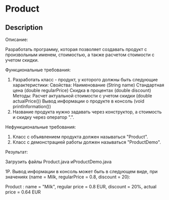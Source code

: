 # Product
## Description
Описание:

Разработать программу, которая позволяет создавать продукт с произвольным именем, стоимостью, а также расчетом
 стоимости с учетом скидки.

Функциональные требования:

1. Разработать класс - продукт, у которого должны быть следующие характеристики:
Свойства:
    Наименование (String name)
    Стандартная цена (double regularPrice)
    Скидка в процентах (double discount)
Методы:
Расчет актуальной стоимости с учетом скидки (double actualPrice())
Вывод информации о продукте в консоль (void printInformation())
2. Название продукта нужно задавать через конструктор, а стоимость и скидку через оператор ".".

Нефункциональные требования:

1. Класс с объявлением продукта должен называться "Product".
2. Класс с демонстрацией работы должен называться "ProductDemo".

Результат:

Загрузить файлы Product.java иProductDemo.java

1P. Вывод информации в консоль может быть в следующем виде, при значениях (name = Milk, regularPrice = 0.8,
discount = 20):

Product : name = "Milk", regular price = 0.8 EUR, discount = 20%, actual price = 0.64 EUR